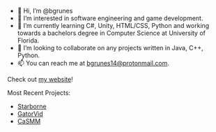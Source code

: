 - 👋 Hi, I’m @bgrunes
- 👀 I’m interested in software engineering and game development.
- 🌱 I’m currently learning C#, Unity, HTML/CSS, Python and working towards a bachelors degree in Computer Science at University of Florida.
- 💞️ I’m looking to collaborate on any projects written in Java, C++, Python.
- 📫 You can reach me at bgrunes14@protonmail.com.

Check out [my website](https://bgrunes.github.io)!

Most Recent Projects:
- [Starborne](https://github.com/ProjectStarborne/Starborne)
- [GatorVid](https://gatorvidhci.weebly.com)
- [CaSMM](https://github.com/SWE-Group-2F/Sapphire-Project17-2f)

<!---
bgrunes/bgrunes is a ✨ special ✨ repository because its `README.md` (this file) appears on your GitHub profile.
You can click the Preview link to take a look at your changes.
--->
